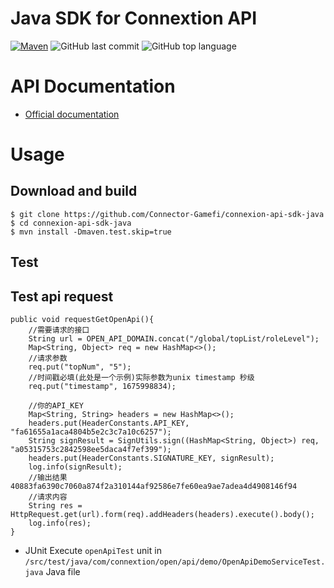 # Java SDK for Connextion API

[![Maven](https://img.shields.io/badge/maven-3.8.4-blue)](http://www.connextion.com)
![GitHub last commit](https://img.shields.io/github/last-commit/Connector-Gamefi/connexion-api-sdk-java)
![GitHub top language](https://img.shields.io/github/languages/top/Connector-Gamefi/connexion-api-sdk-java?color=red)

# API Documentation
- [Official documentation](https://)

# Usage
## Download and build
```shell
$ git clone https://github.com/Connector-Gamefi/connexion-api-sdk-java
$ cd connexion-api-sdk-java
$ mvn install -Dmaven.test.skip=true
```
## Test

## Test api request
    
    public void requestGetOpenApi(){
        //需要请求的接口
        String url = OPEN_API_DOMAIN.concat("/global/topList/roleLevel");
        Map<String, Object> req = new HashMap<>();
        //请求参数
        req.put("topNum", "5");
        //时间戳必填(此处是一个示例)实际参数为unix timestamp 秒级
        req.put("timestamp", 1675998834);

        //你的API_KEY
        Map<String, String> headers = new HashMap<>();
        headers.put(HeaderConstants.API_KEY, "fa61655a1aca4804b5e2c3c7a10c6257");
        String signResult = SignUtils.sign((HashMap<String, Object>) req, "a05315753c2842598ee5daca4f7ef399");
        headers.put(HeaderConstants.SIGNATURE_KEY, signResult);
        log.info(signResult);
        //输出结果  40883fa6390c7060a874f2a310144af92586e7fe60ea9ae7adea4d4908146f94
        //请求内容
        String res = HttpRequest.get(url).form(req).addHeaders(headers).execute().body();
        log.info(res);
    }
    
* JUnit
  Execute `openApiTest` unit in `/src/test/java/com/connextion/open/api/demo/OpenApiDemoServiceTest.java` Java file
